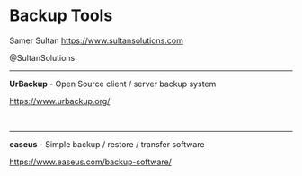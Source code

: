 # Backup Tools 

Samer Sultan
https://www.sultansolutions.com

@SultanSolutions

---

**UrBackup** - Open Source client / server backup system

https://www.urbackup.org/

&nbsp;
&nbsp;

---

**easeus** - Simple backup / restore / transfer software 

https://www.easeus.com/backup-software/
&nbsp;
&nbsp;
